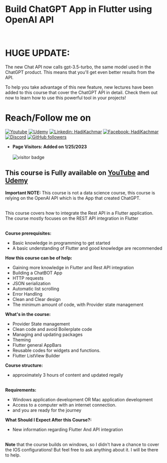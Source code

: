 # Build ChatGPT App in Flutter using OpenAI API<br><br>

# **HUGE UPDATE:**

The new Chat API now calls gpt-3.5-turbo, the same model used in the ChatGPT product. This means that you'll get even better results from the API. 

To help you take advantage of this new feature, new lectures have been added to this course that cover the ChatGPT API in detail. Check them out now to learn how to use this powerful tool in your projects!


# Reach/Follow me on 
[![Youtube](https://img.shields.io/static/v1?label=Coding%20with%20Hadi&message=Subscribe&logo=YouTube&color=FF0000&style=for-the-badge)][youtube] 
[![Udemy](https://img.shields.io/badge/Udemy-A435F0?style=for-the-badge&logo=Udemy&logoColor=white)][udemy]
[![Linkedin: HadiKachmar](https://img.shields.io/badge/-CONNECT-blue?style=for-the-badge&logo=Linkedin&link=https://www.linkedin.com/in/hadi-kachmar-27a56a177/)][linkedin]
[![Facebook: HadiKachmar](https://img.shields.io/badge/Facebook-1877F2?style=for-the-badge&logo=facebook&logoColor=white)][facebook]
[![Discord](https://img.shields.io/badge/Discord-blue?style=for-the-badge)][discord]
[![GitHub followers](https://img.shields.io/github/followers/hadikachmar3?logo=GitHub&style=for-the-badge)][github]

* **Page Visitors: Added on 1/25/2023**<br><br>
![visitor badge](https://visitor-badge.glitch.me/badge?page_id=chatGPT_flutter_course.visitor-badge) 

## This course is Fully available on [YouTube](https://www.youtube.com/playlist?list=PL333BSi_KSQ_AqZQR98tAjxcXYMmPyr8E) and [Udemy](https://www.udemy.com/course/draft/5103924/?referralCode=271157BBF67BFA21C9F4)

**Important NOTE:** This course is not a data science course, this course is relying on the OpenAI API which is the App that created ChatGPT.<br><br>

This course covers how to integrate the Rest API in a Flutter application.<br>
The course mostly focuses on the REST API integration in Flutter<br><br>

**Course prerequisites:**<br>
* Basic knowledge in programming to get started <br>
* A basic understanding of Flutter and good knowledge are recommended <br>


**How this course can be of help:** <br>
* Gaining more knowledge in Flutter and Rest API integration <br>
* Building a ChatBOT App <br>
* HTTP requests <br>
* JSON serialization <br>
* Automatic list scrolling <br>
* Error Handling <br>
* Clean and Clear design <br>
* The minimum amount of code, with Provider state management <br>

**What's in the course:** <br>
* Provider State management <br>
* Clean code and avoid Boilerplate code <br>
* Managing and updating packages <br>
* Theming <br>
* Flutter general AppBars <br>
* Reusable codes for widgets and functions. <br>
* Flutter ListView Builder <br>

**Course structure:** <br>
* approximately 3 hours of content and updated regally   <br> <br>

**Requirements:** <br>
* Windows application development OR Mac application development  <br>
* Access to a computer with an internet connection. <br>
* and you are ready for the journey <br>

**What Should I Expect After this Course?:** <br>
* New information regarding Flutter And API integration <br> <br>

**Note** that the course builds on windows, so I didn't have a chance to cover the IOS configurations! But feel free to ask anything about it. I will be there to help. 



[udemy]: https://www.udemy.com/user/hadi-kachmar-2/
[youtube]: https://www.youtube.com/channel/UCTGDYkqUtgCelc6G09LUm6w
[linkedin]: https://www.linkedin.com/in/hadi-kachmar-27a56a177/
[github]: https://github.com/hadikachmar3
[email]: mailto:flutterer.dev@gmail.com
[facebook]: https://www.facebook.com/Coding-with-Hadi-113431577650864/
[discord]: https://discord.gg/MhnKaY5qdK
